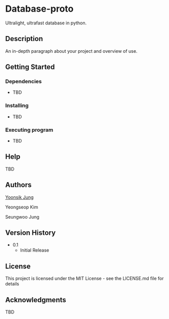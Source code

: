 # Database-proto

Ultralight, ultrafast database in python.

## Description

An in-depth paragraph about your project and overview of use.

## Getting Started

### Dependencies

* TBD

### Installing

* TBD

### Executing program

* TBD


## Help

TBD

## Authors

[Yoonsik Jung](https://github.com/developkelvin)

Yeongseop Kim

Seungwoo Jung

## Version History

* 0.1
    * Initial Release

## License

This project is licensed under the MIT License - see the LICENSE.md file for details

## Acknowledgments

TBD